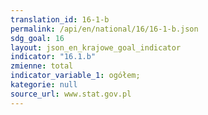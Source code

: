 ```yaml
---
translation_id: 16-1-b
permalink: /api/en/national/16/16-1-b.json
sdg_goal: 16
layout: json_en_krajowe_goal_indicator
indicator: "16.1.b"
zmienne: total
indicator_variable_1: ogółem;
kategorie: null
source_url: www.stat.gov.pl
---
```

